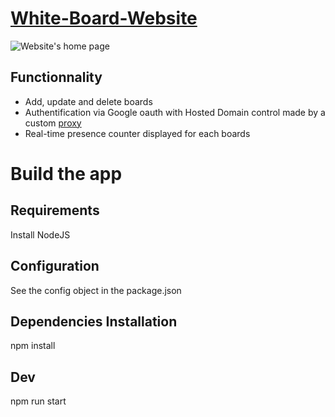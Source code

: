 [White-Board-Website](whiteboardtest.firebaseapp.com)
================================

![Website's home page](https://i.gyazo.com/eb5a78c522cb5a9012679ba53ac2269b.png)

Functionnality
-----------

* Add, update and delete boards
* Authentification via Google oauth with Hosted Domain control made by a custom [proxy](https://github.com/CremAlex/proxy-whiteboard)
* Real-time presence counter displayed for each boards


Build the app
=============

Requirements
------------

Install NodeJS

Configuration
------------
See the config object in the package.json

Dependencies Installation
------------
npm install

Dev
------------
npm run start
